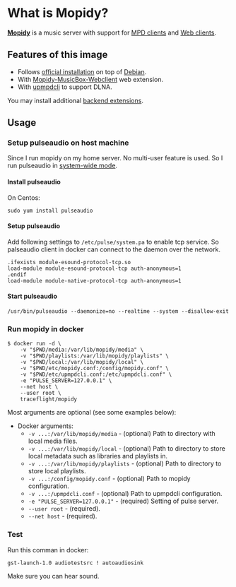 
What is Mopidy?
===============

[**Mopidy**](https://www.mopidy.com/) is a music server with support for [MPD clients](https://docs.mopidy.com/en/latest/clients/#mpd-clients) and [Web clients](https://docs.mopidy.com/en/latest/clients/#web-clients).

Features of this image
----------------------

  * Follows [official installation](https://docs.mopidy.com/en/latest/installation/debian/) on top of [Debian](https://registry.hub.docker.com/_/debian/).
  * With [Mopidy-MusicBox-Webclient](https://mopidy.com/ext/musicbox-webclient/) web extension.
  * With [upmpdcli](https://www.lesbonscomptes.com/upmpdcli/) to support DLNA.

You may install additional [backend extensions](https://docs.mopidy.com/en/latest/ext/backends/).


Usage
-----

### Setup pulseaudio on host machine

Since I run mopidy on my home server. No multi-user feature is used. So I run pulseaudio in [system-wide mode](https://www.freedesktop.org/wiki/Software/PulseAudio/Documentation/User/SystemWide/). 

#### Install pulseaudio

On Centos:

```
sudo yum install pulseaudio
```

#### Setup pulseaudio

Add following settings to `/etc/pulse/system.pa` to enable tcp service. So palseaudio client in docker can connect to the daemon over the network.

```
.ifexists module-esound-protocol-tcp.so
load-module module-esound-protocol-tcp auth-anonymous=1
.endif
load-module module-native-protocol-tcp auth-anonymous=1
```

#### Start pulseaudio

```
/usr/bin/pulseaudio --daemonize=no --realtime --system --disallow-exit
```

### Run mopidy in docker

    $ docker run -d \
        -v "$PWD/media:/var/lib/mopidy/media" \
        -v "$PWD/playlists:/var/lib/mopidy/playlists" \
        -v "$PWD/local:/var/lib/mopidy/local" \
        -v "$PWD/etc/mopidy.conf:/config/mopidy.conf" \
        -v "$PWD/etc/upmpdcli.conf:/etc/upmpdcli.conf" \
        -e "PULSE_SERVER=127.0.0.1" \
        --net host \
        --user root \
        traceflight/mopidy

Most arguments are optional (see some examples below):

  * Docker arguments:
      * `-v ...:/var/lib/mopidy/media` - (optional) Path to directory with local media files.
      * `-v ...:/var/lib/mopidy/local` - (optional) Path to directory to store local metadata such as libraries and playlists in.
      * `-v ...:/var/lib/mopidy/playlists` - (optional) Path to directory to store local playlists.
      * `-v ...:/config/mopidy.conf` - (optional) Path to mopidy configuration.
      * `-v ...:/upmpdcli.conf` - (optional) Path to upmpdcli configuration.
      * `-e "PULSE_SERVER=127.0.0.1"` - (required) Setting of pulse server.
      * `--user root` - (required).
      * `--net host` - (required).

### Test

Run this comman in docker:

```
gst-launch-1.0 audiotestsrc ! autoaudiosink
```

Make sure you can hear sound.
